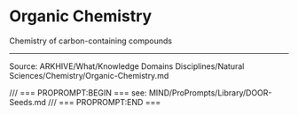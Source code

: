 # Organic Chemistry

Chemistry of carbon-containing compounds

---
Source: ARKHIVE/What/Knowledge Domains Disciplines/Natural Sciences/Chemistry/Organic-Chemistry.md

/// === PROPROMPT:BEGIN ===
see: MIND/ProPrompts/Library/DOOR-Seeds.md
/// === PROPROMPT:END ===
